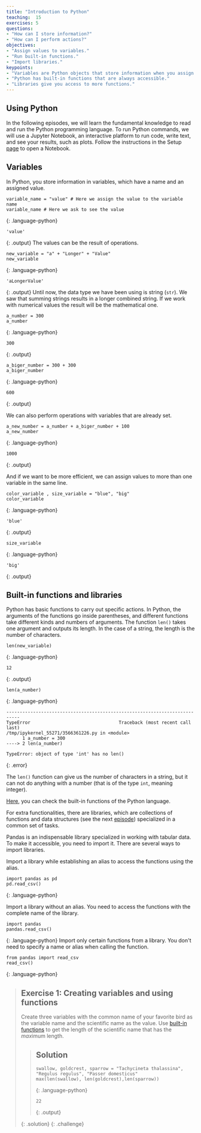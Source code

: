 ```yaml
---
title: "Introduction to Python"
teaching:  15
exercises: 5
questions:
- "How can I store information?"
- "How can I perform actions?"
objectives:
- "Assign values to variables."
- "Run built-in functions."
- "Import libraries."
keypoints:
- "Variables are Python objects that store information when you assign it to them."
- "Python has built-in functions that are always accessible."
- "Libraries give you access to more functions."
---
```

## Using Python

In the following episodes, we will learn the fundamental knowledge to read and run the Python programming language. To run Python commands, we will use a Jupyter Notebook, an interactive platform to run code, write text, and see your results, such as plots. Follow the instructions in the Setup [page](https://carpentries-incubator.github.io/pangenomics-workshop/setup.html) to open a Notebook.

## Variables

In Python, you store information in variables, which have a name and an assigned value.
~~~
variable_name = "value" # Here we assign the value to the variable name
variable_name # Here we ask to see the value
~~~
{: .language-python}
~~~
'value'
~~~
{: .output}
The values can be the result of operations.
~~~
new_variable = "a" + "Longer" + "Value"
new_variable
~~~
{: .language-python}
~~~
'aLongerValue'
~~~
{: .output}
Until now, the data type we have been using is string (`str`). We saw that summing strings results in a longer combined string.
If we work with numerical values the result will be the mathematical one.
~~~
a_number = 300
a_number
~~~
{: .language-python}
~~~
300
~~~
{: .output}
~~~
a_biger_number = 300 + 300
a_biger_number
~~~
{: .language-python}
~~~
600
~~~
{: .output}

We can also perform operations with variables that are already set.
~~~
a_new_number = a_number + a_biger_number + 100
a_new_number
~~~
{: .language-python}
~~~
1000
~~~
{: .output}

And if we want to be more efficient, we can assign values to more than one variable in the same line.

~~~
color_variable , size_variable = "blue", "big"
color_variable
~~~
{: .language-python}
~~~
'blue'
~~~
{: .output}
~~~
size_variable
~~~
{: .language-python}
~~~
'big'
~~~
{: .output}

## Built-in functions and libraries

Python has basic functions to carry out specific actions. In Python, the arguments of the functions go inside parentheses, and different functions take different kinds and numbers of arguments. The function `len()` takes one argument and outputs its length. In the case of a string, the length is the number of characters.
~~~
len(new_variable)
~~~
{: .language-python}
~~~
12
~~~
{: .output}
~~~
len(a_number)
~~~
{: .language-python}
~~~
---------------------------------------------------------------------------
TypeError                                 Traceback (most recent call last)
/tmp/ipykernel_55271/3566361226.py in <module>
      1 a_number = 300
----> 2 len(a_number)

TypeError: object of type 'int' has no len()
~~~
{: .error}

The `len()` function can give us the number of characters in a string, but it can not do anything with a number (that is of the type `int`, meaning integer). 

[Here](https://docs.python.org/3/library/functions.html), you can check the built-in functions of the Python language.

For extra functionalities, there are libraries, which are collections of functions and data structures (see the next [episode](https://czirion.github.io/pangenomics-python/02-data-structures/index.html))  specialized in a common set of tasks.

Pandas is an indispensable library specialized in working with tabular data. To make it accessible, you need to import it. 
There are several ways to import libraries. 

Import a library while establishing an alias to access the functions using the alias.
~~~
import pandas as pd
pd.read_csv()
~~~
{: .language-python}

Import a library without an alias. You need to access the functions with the complete name of the library.
~~~
import pandas
pandas.read_csv()
~~~
{: .language-python}
Import only certain functions from a library. You don't need to specify a name or alias when calling the function.
~~~
from pandas import read_csv
read_csv()
~~~
{: .language-python}

> ## Exercise 1: Creating variables and using functions
> Create three variables with the common name of your favorite bird as the variable name and the scientific name as the value.
> Use [built-in functions](https://docs.python.org/3/library/functions.html) to get the length of the scientific name that has the *max*imum length.
>  
> > ## Solution
> > ~~~
> > swallow, goldcrest, sparrow = "Tachycineta thalassina", "Regulus regulus", "Passer domesticus"
> > max(len(swallow), len(goldcrest),len(sparrow))
> > ~~~
> > {: .language-python}
> > ~~~
> > 22
> > ~~~
> > {: .output}
> > 
> {: .solution}
{: .challenge}
